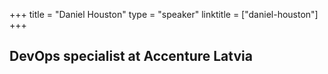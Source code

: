 +++
title = "Daniel Houston"
type = "speaker"
linktitle = ["daniel-houston"]
+++

<h2>DevOps specialist at Accenture Latvia</h2>